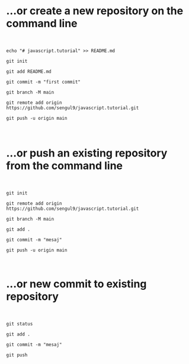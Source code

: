# …or create a new repository on the command line
<br>
<code>
echo "# javascript.tutorial" >> README.md <br>
git init <br>
git add README.md <br>
git commit -m "first commit" <br>
git branch -M main <br>
git remote add origin https://github.com/sengul9/javascript.tutorial.git <br>
git push -u origin main <br>
</code>

<br>

# …or push an existing repository from the command line
<br>

<code> 
git init <br>
git remote add origin https://github.com/sengul9/javascript.tutorial.git <br>
git branch -M main <br>
git add . <br>
git commit -m "mesaj" <br>
git push -u origin main <br>

</code>

# ...or new commit to existing repository
<br>
<code>
git status <br>
git add . <br>
git commit -m "mesaj" <br>
git push <br>
</code>